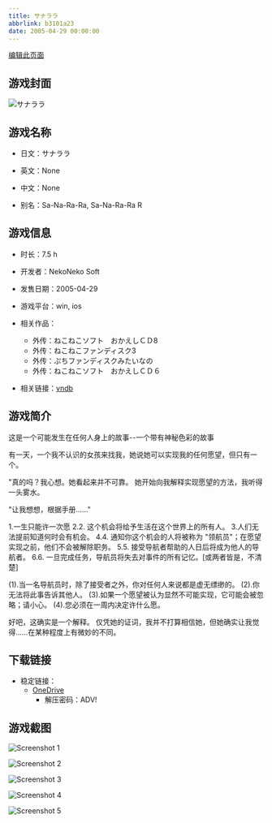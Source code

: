 ```yaml
---
title: サナララ
abbrlink: b3101a23
date: 2005-04-29 00:00:00
---
```

[编辑此页面](https://github.com/ACG-3/ADV3-source/blob/main/source/_posts/games/%E3%82%B5%E3%83%8A%E3%83%A9%E3%83%A9.md)

## 游戏封面

![サナララ](https://pan.timero.xyz/onedrive/img_lib_001/%E3%82%B5%E3%83%8A%E3%83%A9%E3%83%A9_cover.avif)


## 游戏名称

- 日文：サナララ
- 英文：None
- 中文：None

- 别名：Sa-Na-Ra-Ra, Sa-Na-Ra-Ra R


## 游戏信息

- 时长：7.5 h
- 开发者：NekoNeko Soft
- 发售日期：2005-04-29
- 游戏平台：win, ios
- 相关作品：
   - 外传：ねこねこソフト　おかえしＣＤ8
   - 外传：ねこねこファンディスク3
   - 外传：ぷちファンディスクみたいなの
   - 外传：ねこねこソフト　おかえしＣＤ６

- 相关链接：[vndb](https://vndb.org/v1510)


## 游戏简介

这是一个可能发生在任何人身上的故事--一个带有神秘色彩的故事

有一天，一个我不认识的女孩来找我，她说她可以实现我的任何愿望，但只有一个。

"真的吗？我心想。她看起来并不可靠。
她开始向我解释实现愿望的方法，我听得一头雾水。

"让我想想，根据手册......"

1.一生只能许一次愿
2.2. 这个机会将给予生活在这个世界上的所有人。
3.人们无法提前知道何时会有机会。
4.4. 通知你这个机会的人将被称为 "领航员"；在愿望实现之前，他们不会被解除职务。
5.5. 接受导航者帮助的人日后将成为他人的导航者。
6.6. 一旦完成任务，导航员将失去对事件的所有记忆。[或两者皆是，不清楚]

(1).当一名导航员时，除了接受者之外，你对任何人来说都是虚无缥缈的。
(2).你无法将此事告诉其他人。
(3).如果一个愿望被认为显然不可能实现，它可能会被忽略；请小心。
(4).您必须在一周内决定许什么愿。

好吧，这确实是一个解释。
仅凭她的证词，我并不打算相信她，但她确实让我觉得......在某种程度上有微妙的不同。




## 下载链接

- 稳定链接：
    - [OneDrive](https://pan.timero.xyz/onedrive/adv_lib_001/%E3%82%B5%E3%83%8A%E3%83%A9%E3%83%A9)
        - 解压密码：ADV!



## 游戏截图


![Screenshot 1](https://pan.timero.xyz/onedrive/img_lib_001/%E3%82%B5%E3%83%8A%E3%83%A9%E3%83%A9_Screenshot_1.avif)

![Screenshot 2](https://pan.timero.xyz/onedrive/img_lib_001/%E3%82%B5%E3%83%8A%E3%83%A9%E3%83%A9_Screenshot_2.avif)

![Screenshot 3](https://pan.timero.xyz/onedrive/img_lib_001/%E3%82%B5%E3%83%8A%E3%83%A9%E3%83%A9_Screenshot_3.avif)

![Screenshot 4](https://pan.timero.xyz/onedrive/img_lib_001/%E3%82%B5%E3%83%8A%E3%83%A9%E3%83%A9_Screenshot_4.avif)

![Screenshot 5](https://pan.timero.xyz/onedrive/img_lib_001/%E3%82%B5%E3%83%8A%E3%83%A9%E3%83%A9_Screenshot_5.avif)

